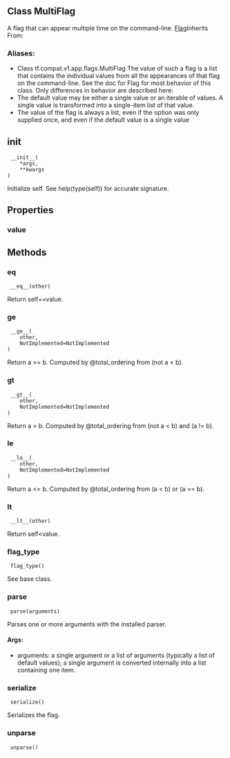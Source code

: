 ## Class MultiFlag
A flag that can appear multiple time on the command-line.
[Flag](https://tensorflow.google.cn/api_docs/python/tf/compat/v1/flags/Flag)Inherits From: 

### Aliases:
- Class tf.compat.v1.app.flags.MultiFlag
The value of such a flag is a list that contains the individual values from all the appearances of that flag on the command-line.
See the doc for Flag for most behavior of this class. Only differences in behavior are described here:
- The default value may be either a single value or an iterable of values. A single value is transformed into a single-item list of that value.
- The value of the flag is always a list, even if the option was only supplied once, and even if the default value is a single value
## __init__

```
 __init__(
    *args,
    **kwargs
)
```
Initialize self. See help(type(self)) for accurate signature.
## Properties
### value
## Methods
### __eq__

```
 __eq__(other)
```
Return self==value.
### __ge__

```
 __ge__(
    other,
    NotImplemented=NotImplemented
)
```
Return a >= b. Computed by @total_ordering from (not a < b).
### __gt__

```
 __gt__(
    other,
    NotImplemented=NotImplemented
)
```
Return a > b. Computed by @total_ordering from (not a < b) and (a != b).
### __le__

```
 __le__(
    other,
    NotImplemented=NotImplemented
)
```
Return a <= b. Computed by @total_ordering from (a < b) or (a == b).
### __lt__

```
 __lt__(other)
```
Return self<value.
### flag_type

```
 flag_type()
```
See base class.
### parse

```
 parse(arguments)
```
Parses one or more arguments with the installed parser.
#### Args:
- arguments: a single argument or a list of arguments (typically a list of default values); a single argument is converted internally into a list containing one item.
### serialize

```
 serialize()
```
Serializes the flag.
### unparse

```
 unparse()
```
